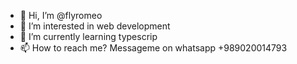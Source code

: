 - 👋 Hi, I’m @flyromeo
- 👀 I’m interested in web development
- 🌱 I’m currently learning typescrip
- 📫 How to reach me? Messageme on whatsapp +989020014793

<!---
flyromeo/flyromeo is a ✨ special ✨ repository because its `README.md` (this file) appears on your GitHub profile.
You can click the Preview link to take a look at your changes.
--->
